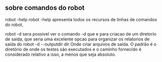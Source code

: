 
## sobre comandos do robot 

robot -help
robot -help apresenta todos os recursos de linhas de comandos do robot, 

robot -d
sera possivel ver o comando -d que e para criacao de um diretorio de saida, que seria uma excelente opcao para organizar os relatorios de saida do robot -d --outputdir dir
Onde criar arquivos de saída. O padrão é o diretório de onde os testes são executados e o caminho fornecido é considerado relativo a isso, a menos que seja absoluto.